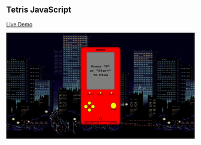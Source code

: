 ## Tetris JavaScript

[Live Demo](http://tetris.zgennadiy.com "Live Demo Tetris JS")

![Tetris Demo Gif](Tetris.gif "Tetris Demo Gif")